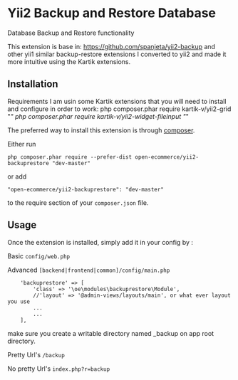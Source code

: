 Yii2 Backup and Restore Database
===================
Database Backup and Restore functionality

This extension is base in:
https://github.com/spanjeta/yii2-backup and other yii1 similar backup-restore extensions 
I converted to yii2 and made it more intuitive using the Kartik extensions.


Installation
------------

Requirements
I am usin some Kartik extensions that you will need to install and configure in order to work:
php composer.phar require kartik-v/yii2-grid "*"
php composer.phar require kartik-v/yii2-widget-fileinput "*"


The preferred way to install this extension is through [composer](http://getcomposer.org/download/).

Either run

```
php composer.phar require --prefer-dist open-ecommerce/yii2-backuprestore "dev-master"
```

or add

```
"open-ecommerce/yii2-backuprestore": "dev-master"
```

to the require section of your `composer.json` file.


Usage
-----

Once the extension is installed, simply add it in your config by  :

Basic ```config/web.php```

Advanced ```[backend|frontend|common]/config/main.php```

>
        'backuprestore' => [
            'class' => '\oe\modules\backuprestore\Module',
            //'layout' => '@admin-views/layouts/main', or what ever layout you use
            ...
            ...
        ],

make sure you create a writable directory named _backup on app root directory.

Pretty Url's ```/backup```

No pretty Url's ```index.php?r=backup```

